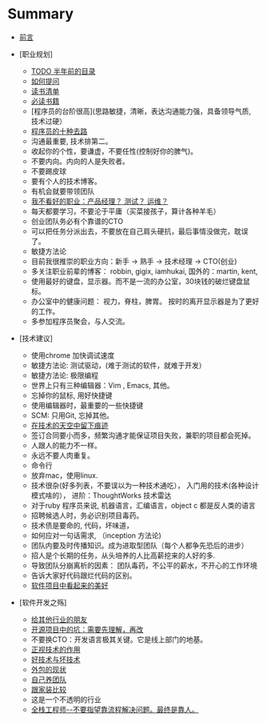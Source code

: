 # Summary

* [前言](preface.md)
* [职业规划]
  * [TODO 半年前的目录](chapters/outline.md)
  * [如何提问](chapters/how_to_ask_questions.md)
  * [读书清单](chapters/book_list.md)
  * [必读书籍](chapters/recommended_books.md)
  * [程序员的台阶很高](思路敏捷，清晰，表达沟通能力强，具备领导气质, 技术过硬）
  * [程序员的十种去路](career/programmer_finally.md)
  * 沟通最重要, 技术排第二。
  * 收起你的个性，要谦虚，不要任性(控制好你的脾气)。
  * 不要内向。内向的人是失败者。
  * 不要踢皮球
  * 要有个人的技术博客。
  * 有机会就要带领团队
  * [我不看好的职业：产品经理？ 测试？ 运维？](chapters/kai_fa_zhi_shang--bu_kan_hao_de_zhi_ye.md)
  * 每天都要学习，不要沦于平庸（买菜接孩子，算计各种羊毛）
  * 创业团队务必有个靠谱的CTO
  * 可以把任务分派出去，不要放在自己肩头硬抗，最后事情没做完，耽误了。
  * 敏捷方法论
  * 目前我很推崇的职业方向：新手 -> 熟手 -> 技术经理 -> CTO(创业)
  * 多关注职业前辈的博客： robbin, gigix, iamhukai, 国外的：martin, kent,
  * 使用最好的键盘，显示器。而不是一流的办公室，30块钱的破烂键盘鼠标。
  * 办公室中的健康问题： 视力，脊柱，脾胃。 按时的离开显示器是为了更好的工作。
  * 多参加程序员聚会，与人交流。

* [技术建议]
  * 使用chrome 加快调试速度
  * 敏捷方法论: 测试驱动，(难于测试的软件，就难于开发）
  * 敏捷方法论: 极限编程
  * 世界上只有三种编辑器：Vim , Emacs, 其他。
  * 忘掉你的鼠标, 用好快捷键
  * 使用编辑器时，最重要的一些快捷键
  * SCM: 只用Git,  忘掉其他。
  * [在技术的天空中留下痕迹](chapters/ji_shu_jian_yi--liu_xia_ji_shu_hen_ji.md)
  * 签订合同要小而多，频繁沟通才能保证项目失败，兼职的项目都会死掉。
  * 人跟人的能力不一样。
  * 永远不要人肉重复。
  * 命令行
  * 放弃mac，使用linux.
  * 技术很杂(好多列表，不要误以为一种技术通吃）， 入门用的技术(各种设计模式啥的）， 进阶：ThoughtWorks 技术雷达
  * 对于ruby 程序员来说, 机器语言，汇编语言，object c 都是反人类的语言
  * 招聘候选人时，务必识别项目毒药。
  * 技术债是要命的, 代码，坏味道，
  * 如何应对一句话需求, （inception 方法论)
  * 团队内要及时传播知识。成为进取型团队（每个人都争先恐后的进步）
  * 招人是个长期的任务，从头培养的人比高薪挖来的人好的多.
  * 导致团队分崩离析的因素： 团队毒药，不公平的薪水，不开心的工作环境
  * 告诉大家好代码跟烂代码的区别。
  * [软件项目中看起来的美好](chapters/ji_shu_jian_yi--kan_qi_lai_de_mei_hao.md)

* [软件开发之殇]
  * [给其他行业的朋友](chapters/kai_fa_zhi_shang--gei_wai_hang_de_peng_you.md)
  * [开源项目中的坑：需要先理解，再改](chapters/kai_fa_zhi_shang--kai_yuan_xiang_mu_zhi_keng.md)
  * 不要换CTO：开发语言极其关键。它是线上部门的地基。
  * [正视技术的作用](chapters/kai_fa_zhi_shang--ji_shu_de_zuo_yong.md)
  * [好技术与坏技术](chapters/kai_fa_zhi_shang--hao_yu_huai_de_cha_bie.md)
  * [外包的现状](chapters/kai_fa_zhi_shang--wai_bao.md)
  * [自己养团队](chapters/kai_fa_zhi_shang--zi_ji_yang_tuan_dui.md)
  * [跟家装比较](chapters/kai_fa_zhi_shang--yu_jia_zhuang_bi_jiao.md)
  * 这是一个不透明的行业
  * [全栈工程师--不要指望靠流程解决问题。最终是靠人。](chapters/kai_fa_zhi_shang--quan_zhan_gong_cheng_shi.md)
